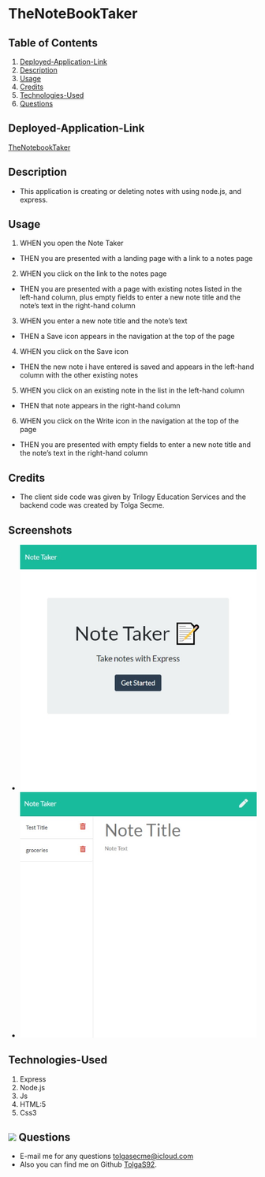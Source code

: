 # TheNoteBookTaker

## Table of Contents

1. [Deployed-Application-Link](#Deployed-Application-Link)
2. [Description](#Description)
3. [Usage](#Usage)
4. [Credits](#Credits)
5. [Technologies-Used](#Technologies-Used)
6. [Questions](#Questions)


## Deployed-Application-Link
[TheNotebookTaker](https://sheltered-island-38155.herokuapp.com/)

## Description
- This application is creating or deleting notes with using node.js, and express.

## Usage
1. WHEN you open the Note Taker
- THEN you are presented with a landing page with a link to a notes page
2. WHEN you click on the link to the notes page
- THEN you are presented with a page with existing notes listed in the left-hand column, plus empty fields to enter a new note title and the note’s text in the right-hand column
3. WHEN you enter a new note title and the note’s text
- THEN a Save icon appears in the navigation at the top of the page
4. WHEN you click on the Save icon
- THEN the new note i have entered is saved and appears in the left-hand column with the other existing notes
5. WHEN you click on an existing note in the list in the left-hand column
- THEN that note appears in the right-hand column
6. WHEN you click on the Write icon in the navigation at the top of the page
- THEN you are presented with empty fields to enter a new note title and the note’s text in the right-hand column

## Credits
- The client side code was given by Trilogy Education Services and the backend code was created by Tolga Secme.

## Screenshots
- ![Home](./public/assets/images/screenshots/home.jpg)
- ![Notes](./public/assets/images/screenshots/notes.jpg)

## Technologies-Used
1. Express
2. Node.js
3. Js
4. HTML:5
5. Css3

## <img src="https://icons.iconarchive.com/icons/social-media-icons/social-buntings/48/Aim-icon.png">  Questions
- E-mail me for any questions [tolgasecme@icloud.com](mailto:tolgasecme@icloud.com)
- Also you can find me on Github [TolgaS92](https://github.com/TolgaS92).